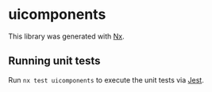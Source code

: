 # uicomponents

This library was generated with [Nx](https://nx.dev).

## Running unit tests

Run `nx test uicomponents` to execute the unit tests via [Jest](https://jestjs.io).
